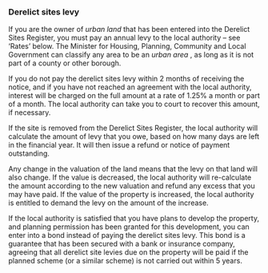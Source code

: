 ###  Derelict sites levy

If you are the owner of _urban land_ that has been entered into the Derelict
Sites Register, you must pay an annual levy to the local authority – see
‘Rates’ below. The Minister for Housing, Planning, Community and Local
Government can classify any area to be an _urban area_ , as long as it is not
part of a county or other borough.

If you do not pay the derelict sites levy within 2 months of receiving the
notice, and if you have not reached an agreement with the local authority,
interest will be charged on the full amount at a rate of 1.25% a month or part
of a month. The local authority can take you to court to recover this amount,
if necessary.

If the site is removed from the Derelict Sites Register, the local authority
will calculate the amount of levy that you owe, based on how many days are
left in the financial year. It will then issue a refund or notice of payment
outstanding.

Any change in the valuation of the land means that the levy on that land will
also change. If the value is decreased, the local authority will re-calculate
the amount according to the new valuation and refund any excess that you may
have paid. If the value of the property is increased, the local authority is
entitled to demand the levy on the amount of the increase.

If the local authority is satisfied that you have plans to develop the
property, and planning permission has been granted for this development, you
can enter into a bond instead of paying the derelict sites levy. This bond is
a guarantee that has been secured with a bank or insurance company, agreeing
that all derelict site levies due on the property will be paid if the planned
scheme (or a similar scheme) is not carried out within 5 years.
